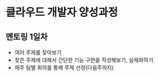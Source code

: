# 클라우드 개발자 양성과정

## 멘토링 1일차
* 여러 주제를 찾아보기
* 찾은 주제에 대해서 간단한 기능 구현을 작성해보기, 실체화하기
* 매주 팀별 회의를 통해 주제 선정(다음주까지)